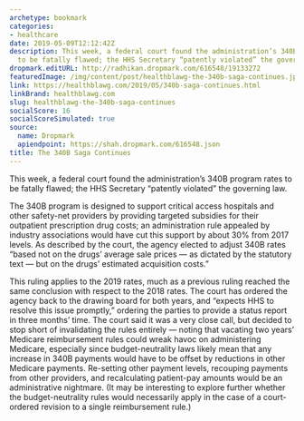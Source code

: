 ```yaml
---
archetype: bookmark
categories:
- healthcare
date: 2019-05-09T12:12:42Z
description: This week, a federal court found the administration’s 340B program rates
  to be fatally flawed; the HHS Secretary “patently violated” the governing law.
dropmark.editURL: http://radhikan.dropmark.com/616548/19133272
featuredImage: /img/content/post/healthblawg-the-340b-saga-continues.jpg
link: https://healthblawg.com/2019/05/340b-saga-continues.html
linkBrand: healthblawg.com
slug: healthblawg-the-340b-saga-continues
socialScore: 16
socialScoreSimulated: true
source:
  name: Dropmark
  apiendpoint: https://shah.dropmark.com/616548.json
title: The 340B Saga Continues
---
```

This week, a federal court found the administration’s 340B program rates to be fatally flawed; the HHS Secretary “patently violated” the governing law.

The 340B program is designed to support critical access hospitals and other safety-net providers by providing targeted subsidies for their outpatient prescription drug costs; an administration rule appealed by industry associations would have cut this support by about 30% from 2017 levels. As described by the court, the agency elected to adjust 340B rates “based not on the drugs’ average sale prices — as dictated by the statutory text — but on the drugs’ estimated acquisition costs.”

This ruling applies to the 2019 rates, much as a previous ruling reached the same conclusion with respect to the 2018 rates. The court has ordered the agency back to the drawing board for both years, and “expects HHS to resolve this issue promptly,” ordering the parties to provide a status report in three months’ time. The court said it was a very close call, but decided to stop short of invalidating the rules entirely — noting that vacating two years’ Medicare reimbursement rules could wreak havoc on administering Medicare, especially since budget-neutrality laws likely mean that any increase in 340B payments would have to be offset by reductions in other Medicare payments. Re-setting other payment levels, recouping payments from other providers, and recalculating patient-pay amounts would be an administrative nightmare. (It may be interesting to explore further whether the budget-neutrality rules would necessarily apply in the case of a court-ordered revision to a single reimbursement rule.)

